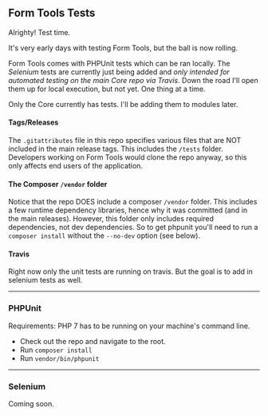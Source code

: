 ## Form Tools Tests

Alrighty! Test time.

It's very early days with testing Form Tools, but the ball is now rolling. 

Form Tools comes with PHPUnit tests which can be ran locally. The _Selenium_ tests are currently just being added 
and _only intended for automated testing on the main Core repo via Travis_. Down the road I'll open them up for local 
execution, but not yet. One thing at a time.

Only the Core currently has tests. I'll be adding them to modules later. 


#### Tags/Releases

The `.gitattributes` file in this repo specifies various files that are NOT included in the main release tags. This 
includes the `/tests` folder. Developers working on Form Tools would clone the repo anyway, so this only affects end 
users of the application.


#### The Composer `/vendor` folder

Notice that the repo DOES include a composer `/vendor` folder. This includes a few runtime dependency libraries, hence
why it was committed (and in the main releases). However, this folder only includes required dependencies, not 
dev dependencies. So to get phpunit you'll need to run a `composer install` without the `--no-dev` option (see below).

#### Travis 

Right now only the unit tests are running on travis. But the goal is to add in selenium tests as well.

----------------

### PHPUnit 

Requirements: PHP 7 has to be running on your machine's command line.

- Check out the repo and navigate to the root.
- Run `composer install`  
- Run `vendor/bin/phpunit`

----------------

### Selenium

Coming soon. 
